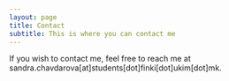 ```yaml
---
layout: page
title: Contact
subtitle: This is where you can contact me
---
```


If you wish to contact me, feel free to reach me at sandra.chavdarova[at]students[dot]finki[dot]ukim[dot]mk.
